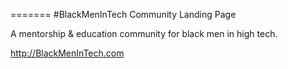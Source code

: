 
=======
#BlackMenInTech Community Landing Page

A mentorship & education community for black men in high tech.

http://BlackMenInTech.com

